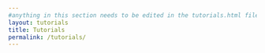 ```yaml
---
#anything in this section needs to be edited in the tutorials.html file
layout: tutorials
title: Tutorials
permalink: /tutorials/
---
```

